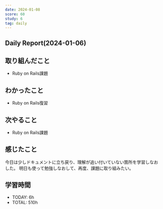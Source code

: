```yaml
---
date: 2024-01-08
score: 60
study: 6
tag: daily
---
```


## Daily Report(2024-01-06)
## 取り組んだこと
- Ruby on Rails課題
## わかったこと
- Ruby on Rails復習
## 次やること
- Ruby on Rails課題
## 感じたこと
今日は少しドキュメントに立ち戻り、理解が追い付いていない箇所を学習しなおした。
明日も使って勉強しなおして、再度、課題に取り組みたい。
## 学習時間
- TODAY: 6h
- TOTAL: 510h